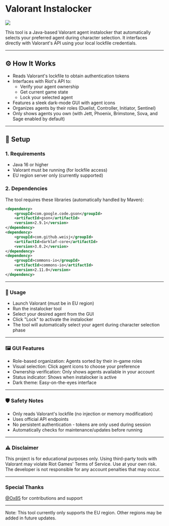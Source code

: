 # Valorant Instalocker

<img src="https://i.imgur.com/omHJyxg.png">

This tool is a Java-based Valorant agent instalocker that automatically selects your preferred agent during character selection. It interfaces directly with Valorant's API using your local lockfile credentials.

---

## ⚙️ How It Works

- Reads Valorant's lockfile to obtain authentication tokens
- Interfaces with Riot's API to:
  - Verify your agent ownership
  - Get current game state
  - Lock your selected agent
- Features a sleek dark-mode GUI with agent icons
- Organizes agents by their roles (Duelist, Controller, Initiator, Sentinel)
- Only shows agents you own (with Jett, Phoenix, Brimstone, Sova, and Sage enabled by default)

---

## 📁 Setup

### 1. Requirements

- Java 16 or higher
- Valorant must be running (for lockfile access)
- EU region server only (currently supported)

### 2. Dependencies

The tool requires these libraries (automatically handled by Maven):

```xml
<dependency>
    <groupId>com.google.code.gson</groupId>
    <artifactId>gson</artifactId>
    <version>2.9.1</version>
</dependency>
<dependency>
    <groupId>com.github.weisj</groupId>
    <artifactId>darklaf-core</artifactId>
    <version>3.0.2</version>
</dependency>
<dependency>
    <groupId>commons-io</groupId>
    <artifactId>commons-io</artifactId>
    <version>2.11.0</version>
</dependency>
```

---

### 🚀 Usage

- Launch Valorant (must be in EU region)
- Run the instalocker tool
- Select your desired agent from the GUI
- Click "Lock" to activate the instalocker
- The tool will automatically select your agent during character selection phase

---

### 🖼️ GUI Features

- Role-based organization: Agents sorted by their in-game roles
- Visual selection: Click agent icons to choose your preference
- Ownership verification: Only shows agents available in your account
- Status indicator: Shows when instalocker is active
- Dark theme: Easy-on-the-eyes interface

---

### 🛡️ Safety Notes

- Only reads Valorant's lockfile (no injection or memory modification)
- Uses official API endpoints
- No persistent authentication - tokens are only used during session
- Automatically checks for maintenance/updates before running

---

### ⚠️ Disclaimer

This project is for educational purposes only. Using third-party tools with Valorant may violate Riot Games' Terms of Service. Use at your own risk. The developer is not responsible for any account penalties that may occur.

---

### Special Thanks

[@Ox85](https://github.com/Ox85) for contributions and support

---

Note: This tool currently only supports the EU region. Other regions may be added in future updates.

